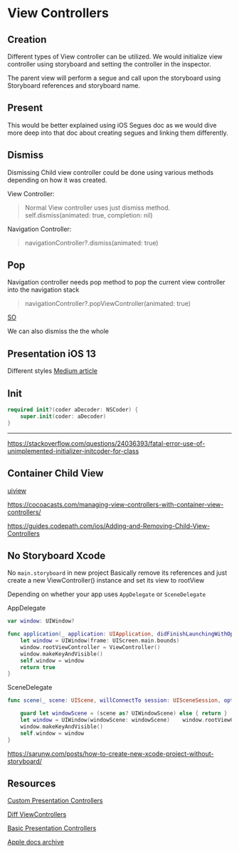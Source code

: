 # View Controllers

## Creation

Different types of View controller can be utilized. We would initialize view controller using storyboard and setting the controller in the inspector.

The parent view will perform a segue and call upon the storyboard using Storyboard references and storyboard name.

## Present

This would be better explained using iOS Segues doc as we would dive more deep into that doc about creating segues and linking them differently.

## Dismiss

Dismissing Child view controller could be done using various methods depending on how it was created.

View Controller: 

> Normal View controller uses just dismiss method. self.dismiss\(animated: true, completion: nil\)

Navigation Controller: 

> navigationController?.dismiss\(animated: true\)


## Pop

Navigation controller needs pop method to pop the current view controller into the navigation stack


> navigationController?.popViewController\(animated: true\)

[SO](https://stackoverflow.com/questions/23841617/how-to-pop-navigation-controller-ios)

We can also dismiss the the whole 


## Presentation iOS 13
Different styles [Medium article](https://hacknicity.medium.com/view-controller-presentation-changes-in-ios-13-ac8c901ebc4e)

## Init


```swift
required init?(coder aDecoder: NSCoder) {
    super.init(coder: aDecoder)
}
```

---
https://stackoverflow.com/questions/24036393/fatal-error-use-of-unimplemented-initializer-initcoder-for-class


## Container Child View

[uiview](uiview.md)

https://cocoacasts.com/managing-view-controllers-with-container-view-controllers/

https://guides.codepath.com/ios/Adding-and-Removing-Child-View-Controllers


## No Storyboard Xcode

No `main.storyboard` in new project
Basically remove its references and just create a new ViewController() instance and set its view to rootView

Depending on whether your app uses `AppDelegate` or `SceneDelegate` 

AppDelegate

```swift
var window: UIWindow?

func application(_ application: UIApplication, didFinishLaunchingWithOptions launchOptions: [UIApplicationLaunchOptionsKey: Any]?) -> Bool {    
	let window = UIWindow(frame: UIScreen.main.bounds) 
	window.rootViewController = ViewController()    
	window.makeKeyAndVisible()
	self.window = window										
	return true											
}
```

SceneDelegate

```swift
func scene(_ scene: UIScene, willConnectTo session: UISceneSession, options connectionOptions: UIScene.ConnectionOptions) {    

	guard let windowScene = (scene as? UIWindowScene) else { return }
    let window = UIWindow(windowScene: windowScene)    window.rootViewController = ViewController()
    window.makeKeyAndVisible()
    self.window = window
}
```


https://sarunw.com/posts/how-to-create-new-xcode-project-without-storyboard/

## Resources

[Custom Presentation Controllers](https://makeapppie.com/2016/04/11/the-step-by-step-guide-to-custom-presentation-controllers/)

[Diff ViewControllers](https://stackoverflow.com/questions/33395463/in-uinavigationcontroller-what-is-the-difference-between-topviewcontroller-visi)

[Basic Presentation Controllers](https://www.appcoda.com/presentation-controllers-tutorial/)

[Apple docs archive](https://developer.apple.com/library/archive/featuredarticles/ViewControllerPGforiPhoneOS/PresentingaViewController.html)